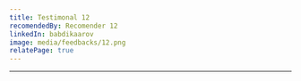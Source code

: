 ```yaml
---
title: Testimonal 12
recomendedBy: Recomender 12
linkedIn: babdikaarov
image: media/feedbacks/12.png
relatePage: true
---
```


---
